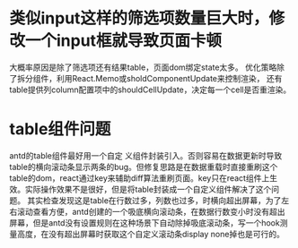 
# 类似input这样的筛选项数量巨大时，修改一个input框就导致页面卡顿
大概率原因是除了筛选项还有结果table，页面dom绑定state太多。
优化策略除了拆分组件，利用React.Memo或sholdComponentUpdate来控制渲染，
还有table提供列column配置项中的shouldCellUpdate，决定每一个cell是否重渲染。


# table组件问题
antd的table组件最好用一个自定 义组件封装引入。否则容易在数据更新时导致table的横向滚动条显示两条的bug。但修复思路是在数据重载时直接重刷这个table的dom，react通过key来辅助diff算法重刷页面。key只在react组件上生效。实际操作效果不是很好，但是将table封装成一个自定义组件解决了这个问题。
其实检查发现这是table在行数过多，列数也过多，时横向超出屏幕，为了左右滚动查看方便，antd创建的一个吸底横向滚动条，在数据行数变小时没有超出屏幕，但是antd没有设置规则在这种场景下自动除掉吸底滚动条，写一个hook测量高度，在没有超出屏幕时获取这个自定义滚动条display none掉也是可行的。